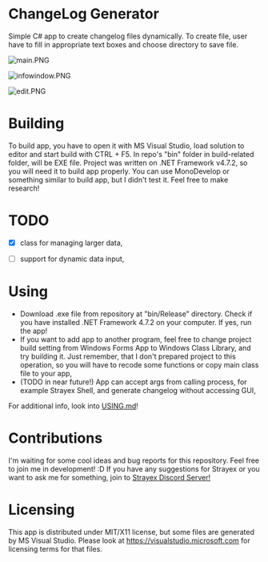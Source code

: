 # ChangeLog Generator

Simple C# app to create changelog files dynamically. To create file, user have to fill in appropriate text boxes and choose directory to save file.

![main.PNG](E:\Daniel\Repozytoria\changelog_generator\images\main.PNG)

![infowindow.PNG](E:\Daniel\Repozytoria\changelog_generator\images\infowindow.PNG)

![edit.PNG](E:\Daniel\Repozytoria\changelog_generator\images\edit.PNG)

# Building

To build app, you have to open it with MS Visual Studio, load solution to editor and start build with CTRL + F5. In repo's "bin" folder in build-related folder, will be EXE file. Project was written on .NET Framework v4.7.2, so you will need it to build app properly. You can use MonoDevelop or something similar to build app, but I didn't test it. Feel free to make research!

# TODO

- [x] class for managing larger data,

- [ ] support for dynamic data input,

# Using

- Download .exe file from repository at "bin/Release" directory. Check if you have installed .NET Framework 4.7.2 on your computer. If yes, run the app!
- If you want to add app to another program, feel free to change project build setting from Windows Forms App to Windows Class Library, and try building it. Just remember, that I don't prepared project to this operation, so you will have to recode some functions or copy main class file to your app,
- (TODO in near future!) App can accept args from calling process, for example Strayex Shell, and generate changelog without accessing GUI,

For additional info, look into [USING.md](USING.md)!

# Contributions

I'm waiting for some cool ideas and bug reports for this repository. Feel free to join me in development! :D
If you have any suggestions for Strayex or you want to ask me for something, join to [Strayex Discord Server!](https://discord.gg/ytdkCVD)

# Licensing

This app is distributed under MIT/X11 license, but some files are generated by MS Visual Studio.
Please look at https://visualstudio.microsoft.com for licensing terms for that files.
